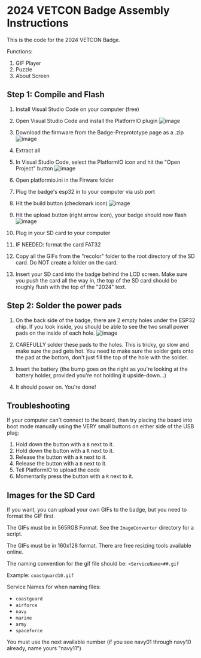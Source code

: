 # 2024 VETCON Badge Assembly Instructions



This is the code for the 2024 VETCON Badge.

Functions:

1. GIF Player
2. Puzzle
3. About Screen

## Step 1: Compile and Flash

1. Install Visual Studio Code on your computer (free)
2. Open Visual Studio Code and install the PlatformIO plugin
![image](https://github.com/user-attachments/assets/01458e41-9ad7-4f2a-a918-1484ab1f5019)

3. Download the firmware from the Badge-Preprototype page as a .zip
![image](https://github.com/user-attachments/assets/f9c7940c-5e46-4893-8ce6-20c0fb7a7248)

4. Extract all
5. In Visual Studio Code, select the PlatformIO icon and hit the "Open Project" button
![image](https://github.com/user-attachments/assets/b203753b-07ee-4740-a2c7-501e758477a4)
6. Open platformio.ini in the Firware folder
7. Plug the badge's esp32 in to your computer via usb port
8. Hit the build button (checkmark icon)
![image](https://github.com/user-attachments/assets/04bb9985-9fb0-4736-979d-6df2109658b8)

9. Hit the upload button (right arrow icon), your badge should now flash
![image](https://github.com/user-attachments/assets/f357828b-7623-410c-9d59-cb33a187adee)

10. Plug in your SD card to your computer
11. IF NEEDED: format the card FAT32
12. Copy all the GIFs from the "recolor" folder to the root directory of the SD card.  Do NOT create a folder on the card.
13. Insert your SD card into the badge behind the LCD screen.  Make sure you push the card all the way in, the top of the SD card should be roughly flush with the top of the "2024" text.

## Step 2: Solder the power pads
1. On the back side of the badge, there are 2 empty holes under the ESP32 chip.  If you look inside, you should be able to see the two small power pads on the inside of each hole.
![image](https://github.com/user-attachments/assets/eacb89b8-361e-44ed-95ed-ffb2cc8128af)

3. CAREFULLY solder these pads to the holes.  This is tricky, go slow and make sure the pad gets hot.  You need to make sure the solder gets onto the pad at the bottom, don't just fill the top of the hole with the solder.

4. Insert the battery (the bump goes on the right as you're looking at the battery holder, provided you're not holding it upside-down...)

5. It should power on.  You're done!

## Troubleshooting

If your computer can't connect to the board, then try placing the board into boot mode manually using the VERY small buttons on either side of the USB plug:

1. Hold down the button with a `B` next to it.
2. Hold down the button with a `R` next to it.
3. Release the button with a `R` next to it.
4. Release the button with a `B` next to it.
5. Tell PlatformIO to upload the code
6. Momentarily press the button with a `R` next to it.

## Images for the SD Card

If you want, you can upload your own GIFs to the badge, but you need to format the GIF first.

The GIFs must be in 565RGB Format. See the `ImageConverter` directory for a script.

The GIFs must be in 160x128 format.  There are free resizing tools available online.

The naming convention for the gif file should be: `<ServiceName>##.gif`

Example: `coastguard10.gif`

Service Names for when naming files:

* `coastguard`
* `airforce`
* `navy`
* `marine`
* `army`
* `spaceforce`

You must use the next available number (if you see navy01 through navy10 already, name yours "navy11")
